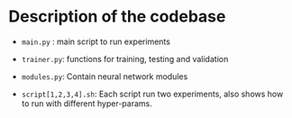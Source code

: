 # Description of the codebase
- `main.py` : main script to run experiments

- `trainer.py`: functions for training, testing and validation

- `modules.py`: Contain neural network modules

- `script[1,2,3,4].sh`: Each script run two experiments, also shows how to run with different hyper-params.